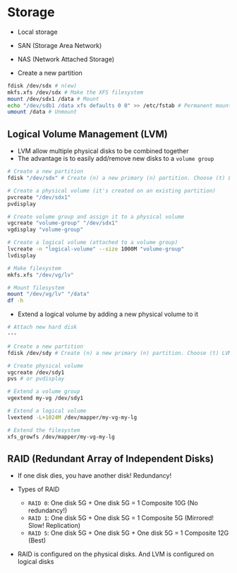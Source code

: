 # Storage

- Local storage
- SAN (Storage Area Network)
- NAS (Network Attached Storage)

- Create a new partition

```sh
fdisk /dev/sdx # n(ew)
mkfs.xfs /dev/sdx # Make the XFS filesystem
mount /dev/sdx1 /data # Mount
echo "/dev/sdb1 /data xfs defaults 0 0" >> /etc/fstab # Permanent mount
umount /data # Unmount
```

## Logical Volume Management (LVM)

- LVM allow multiple physical disks to be combined together
- The advantage is to easily add/remove new disks to a `volume group`

```sh
# Create a new partition
fdisk "/dev/sdx" # Create (n) a new primary (n) partition. Choose (t) LVM Linux type

# Create a physical volume (it's created on an existing partition)
pvcreate "/dev/sdx1"
pvdisplay

# Create volume group and assign it to a physical volume
vgcreate "volume-group" "/dev/sdx1"
vgdisplay "volume-group"

# Create a logical volume (attached to a volume group)
lvcreate -n "logical-volume" --size 1000M "volume-group"
lvdisplay

# Make filesystem
mkfs.xfs "/dev/vg/lv"

# Mount filesystem
mount "/dev/vg/lv" "/data"
df -h
```

- Extend a logical volume by adding a new physical volume to it

```sh
# Attach new hard disk
---

# Create a new partition
fdisk /dev/sdy # Create (n) a new primary (n) partition. Choose (t) LVM Linux type

# Create physical volume
vgcreate /dev/sdy1
pvs # or pvdisplay

# Extend a volume group
vgextend my-vg /dev/sdy1

# Extend a logical volume
lvextend -L+1024M /dev/mapper/my-vg-my-lg

# Extend the filesystem
xfs_growfs /dev/mapper/my-vg-my-lg
```

## RAID (Redundant Array of Independent Disks)

- If one disk dies, you have another disk! Redundancy!
- Types of RAID

  - `RAID 0`: One disk 5G + One disk 5G = 1 Composite 10G (No redundancy!)
  - `RAID 1`: One disk 5G + One disk 5G = 1 Composite 5G (Mirrored! Slow! Replication)
  - `RAID 5`: One disk 5G + One disk 5G + One disk 5G = 1 Composite 12G (Best)

- RAID is configured on the physical disks. And LVM is configured on logical disks
